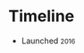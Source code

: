 
<h1 class="mdl-typography--font-light">Timeline</h1>

<ul>
    <li>
        Launched
        <small>2016</small>
    </li>
</ul>